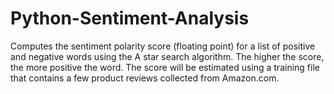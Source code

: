 # Python-Sentiment-Analysis
Computes the sentiment polarity score (floating point) for a list of positive and negative words using the A star search algorithm. The higher the score, the more positive the word. The score will be estimated using a training file that contains a few product reviews collected from Amazon.com.
